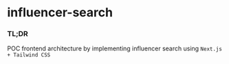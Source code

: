 # influencer-search

### TL;DR

POC frontend architecture by implementing influencer search using ``` Next.js + Tailwind CSS ```
